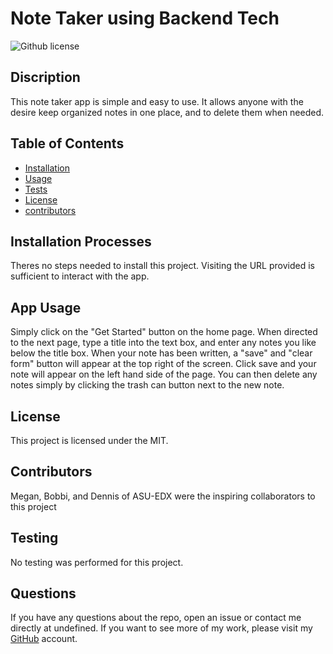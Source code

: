# Note Taker using Backend Tech
 ![Github license](https://img.shields.io/badge/license-MIT-blue.svg)

## Discription
This note taker app is simple and easy to use. It allows anyone with the desire keep organized notes in one place, and to delete  them when needed. 

## Table of Contents

- [Installation](#installation-processes)
- [Usage](#app-usage)
- [Tests](#testing)
- [License](#license)
- [contributors](#contributors)

## Installation Processes
Theres no steps needed to install this project. Visiting the URL provided is sufficient to interact with the app.

## App Usage
Simply click on the "Get Started" button on the home page. When directed to the next  page, type a title into the text box, and enter any notes you like below the title box. When your note has been written, a "save" and "clear form" button will appear at the top right of the screen. Click save and your note will appear on the left hand side of the page. You can then delete any notes simply by clicking the trash can button next to the new note.

## License
This project is licensed under the MIT.

## Contributors
Megan, Bobbi, and Dennis of ASU-EDX were the inspiring collaborators to this project

## Testing
No testing was performed for this project.

## Questions
If you have any questions about the repo, open an issue or contact me directly at undefined. If you want to see more of my work, please visit my [GitHub](https://github.com/TrevorsDev) account.

